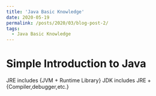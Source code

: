 ```yaml
---
title: 'Java Basic Knowledge'
date: 2020-05-19
permalink: /posts/2020/03/blog-post-2/
tags:
  - Java Basic Knowledge
---
```


# Simple Introduction to Java

JRE includes {JVM + Runtime Library}
JDK includes JRE + {Compiler,debugger,etc.}
